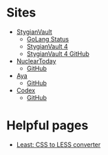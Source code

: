 <h1>Sites</h1>
<ul>
	<li><a href="http://new.stygianvault.com" target="_blank">StygianVault</a>
		<ul>
			<li><a href="http://new.stygianvault.com:12301/status" target="_blank">GoLang Status</a></li>
			<li><a href="http://laravel4.stygian.dev-toolbox.com/" target="_blank">StygianVault 4</a></li>
			<li><a href="https://github.com/riddles8888/stygianvault" target="_blank">StygianVault 4 GitHub</a></li>
		</ul>
	</li>
	<li><a href="http://stygian.dev.nucleartoday.com/" target="_blank">NuclearToday</a>
		<ul>
			<li><a href="https://github.com/riddles8888/nuclear-today" target="_blank">GitHub</a></li>
		</ul>
	</li>
	<li><a href="http://stygian.dev-toolbox.com/" target="_blank">Aya</a>
		<ul>
			<li><a href="https://github.com/riddles8888/aya" target="_blank">GitHub</a></li>
		</ul>
	</li>
	<li><a href="http://codex.stygian.dev-toolbox.com/" target="_blank">Codex</a>
		<ul>
			<li><a href="https://github.com/riddles8888/stygiansabyss" target="_blank">GitHub</a></li>
		</ul>
	</li>
</ul>
<h1>Helpful pages</h1>
<ul>
	<li><a href="http://toki-woki.net/p/least/" target="_blank">Least: CSS to LESS converter</a></li>
</ul>